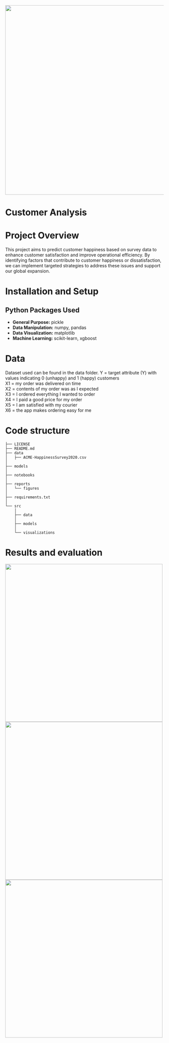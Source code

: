 <img src="https://github.com/trtrgfh/Customer_Analysis/assets/73056232/875e2134-6fe4-46ee-9ad0-7ea9c84207c0" width="600"/>

# Customer Analysis

# Project Overview
This project aims to predict customer happiness based on survey data to enhance customer satisfaction and improve operational efficiency. By identifying factors that contribute to customer happiness or dissatisfaction, we can implement targeted strategies to address these issues and support our global expansion.

# Installation and Setup
## Python Packages Used
- **General Purpose:** pickle
- **Data Manipulation:** numpy, pandas
- **Data Visualization:** matplotlib
- **Machine Learning:** scikit-learn, xgboost
  
# Data
Dataset used can be found in the data folder.
Y = target attribute (Y) with values indicating 0 (unhappy) and 1 (happy) customers\
X1 = my order was delivered on time\
X2 = contents of my order was as I expected\
X3 = I ordered everything I wanted to order\
X4 = I paid a good price for my order\
X5 = I am satisfied with my courier\
X6 = the app makes ordering easy for me

# Code structure
```
├── LICENSE            
├── README.md         
├── data
│   ├── ACME-HappinessSurvey2020.csv
│
├── models            
│
├── notebooks         
│
├── reports          
│   └── figures       
│
├── requirements.txt  
│
└── src
    │
    ├── data
    │
    ├── models
    │
    └── visualizations 
```

# Results and evaluation
<img src="https://github.com/trtrgfh/Customer_Analysis/assets/73056232/1aada7cf-aecd-4ee5-9851-c32c0f85998d" width="500"/>
<img src="https://github.com/trtrgfh/Customer_Analysis/assets/73056232/cd28d5a4-5e50-4eac-a68c-87bcf8b08598" width="500"/>
<img src="https://github.com/trtrgfh/Customer_Analysis/assets/73056232/1b105a63-867e-4a7c-b924-771e750bdfaa" width="500"/>
